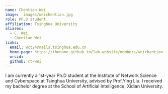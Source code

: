 ```yaml
---
name: Chentian Wei
image:  images/weichentian.jpg
role: Ph.D student
affiliation: Tsinghua University
aliases:
  - C. Wei
  - Chentian Wei
links:
  email: wct24@mails.tsinghua.edu.cn
  home-page: https://thuname.github.io/lab-website/members/weichentian.html
  orcid: 
  github: ct-wei
---
```


I am currently a 1st-year Ph.D student at the Institute of Network Science and Cyberspace at Tsinghua University, advised by Prof.Ying Liu. I received my bachelor degree at the School of Artificial Intelligence, Xidian University.
